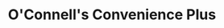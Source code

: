 ---
title: "O'Connell's Convenience Plus"
url: /cambridge/oconnells-convenience-plus/
shop: convenience
---